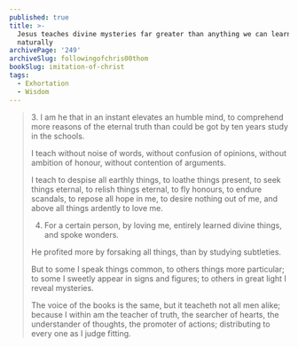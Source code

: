 ```yaml
---
published: true
title: >-
  Jesus teaches divine mysteries far greater than anything we can learn
  naturally
archivePage: '249'
archiveSlug: followingofchris00thom
bookSlug: imitation-of-christ
tags:
  - Exhortation
  - Wisdom
---
```


> 3\. I am he that in an instant elevates an humble mind, to comprehend more reasons of the eternal truth than could be got by ten years study in the schools.
> 
> I teach without noise of words, without confusion of opinions, without ambition of honour, without contention of arguments.
> 
> I teach to despise all earthly things, to loathe things present, to seek things eternal, to relish things eternal, to fly honours, to endure scandals, to repose all hope in me, to desire nothing out of me, and above all things ardently to love me.
> 
> 4. For a certain person, by loving me, entirely learned divine things, and spoke wonders.
> 
> He profited more by forsaking all things, than by studying subtleties.
> 
> But to some I speak things common, to others things more particular; to some I sweetly appear in signs and figures; to others in great light I reveal mysteries.
> 
> The voice of the books is the same, but it teacheth not all men alike; because I within am the teacher of truth, the searcher of hearts, the understander of thoughts, the promoter of actions; distributing to every one as I judge fitting.
